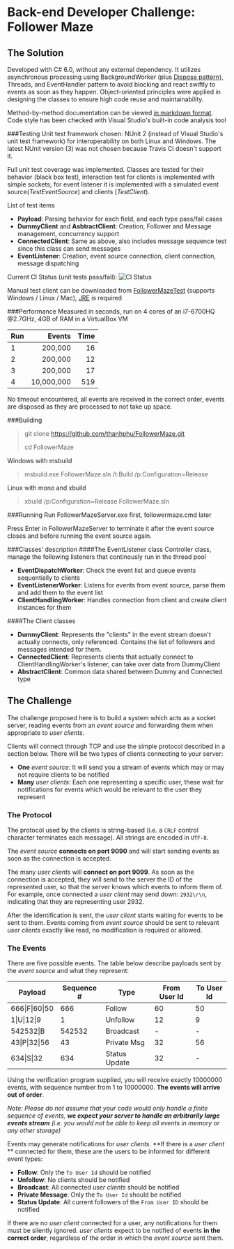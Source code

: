 # Back-end Developer Challenge: Follower Maze

## The Solution
Developed with C# 6.0, without any external dependency. It utilizes asynchronous processing using BackgroundWorker (plus [Dispose pattern](https://msdn.microsoft.com/en-us/library/b1yfkh5e(v=vs.110).aspx)), Threads, and EventHandler pattern to avoid blocking and react swiftly to events as soon as they happen. Object-oriented principles were applied in designing the classes to ensure high code reuse and maintainability.

Method-by-method documentation can be viewed [in markdown format](Docs/FollowerMazeServer.GeneratedXmlDoc.md). Code style has been checked with Visual Studio's built-in code analysis tool

###Testing
Unit test framework chosen: NUnit 2 (instead of Visual Studio's unit test framework) for interoperability on both Linux and Windows. The latest NUnit version (3) was not chosen because Travis CI doesn't support it.

Full unit test coverage was implemented. Classes are tested for their behavior (black box test), interaction test for clients is implemented with simple sockets; for event listener it is implemented with a simulated event source(*TestEventSource*) and clients (*TestClient*).

List of test items
* **Payload**: Parsing behavior for each field, and each type pass/fail cases
* **DummyClient** and **AsbtractClient**: Creation, Follower and Message management, concurrency support
* **ConnectedClient**: Same as above, also includes message sequence test since this class can send messages
* **EventListener**: Creation, event source connection, client connection, message dispatching

Current CI Status (unit tests pass/fail): ![CI Status](https://travis-ci.org/thanhphu/FollowerMaze.svg?branch=master)

Manual test client can be downloaded from [FollowerMazeTest](FollowerMazeTest/Manual) (supports Windows / Linux / Mac), [JRE](http://www.oracle.com/technetwork/java/javase/downloads/jre8-downloads-2133155.html) is required

###Performance
Measured in seconds, run on 4 cores of an i7-6700HQ @2.7GHz, 4GB of RAM in a VirtualBox VM

| Run | Events     | Time |
|:----|-----------:|-----:|
| 1   | 200,000    | 16   |
| 2   | 200,000    | 12   |
| 3   | 200,000    | 17   |
| 4   | 10,000,000 | 519  |

No timeout encountered, all events are received in the correct order, events are disposed as they are processed to not take up space.

###Building

>git clone https://github.com/thanhphu/FollowerMaze.git
>
>cd FollowerMaze
>

Windows with msbuild
>msbuild.exe FollowerMaze.sln /t:Build /p:Configuration=Release

Linux with mono and xbuild
>xbuild /p:Configuration=Release FollowerMaze.sln
>

###Running
Run FollowerMazeServer.exe first, followermaze.cmd later

Press Enter in FollowerMazeServer to terminate it after the event source closes and before running the event source again.

###Classes' description
####The EventListener class
Controller class, manage the following listeners that continously run in the thread pool

* **EventDispatchWorker**: Check the event list and queue events sequentially to clients
* **EventListenerWorker**: Listens for events from event source, parse them and add them to the event list
* **ClientHandlingWorker**: Handles connection from client and create client instances for them

####The Client classes

* **DummyClient**: Represents the "clients" in the event stream doesn't actually connects, only referenced. Contains the list of followers and messages intended for them.
* **ConnectedClient**: Represents clients that actually connect to ClientHandlingWorker's listener, can take over data from DummyClient
* **AbstractClient**: Common data shared between Dummy and Connected type

## The Challenge
The challenge proposed here is to build a system which acts as a socket
server, reading events from an *event source* and forwarding them when
appropriate to *user clients*.

Clients will connect through TCP and use the simple protocol described in a
section below. There will be two types of clients connecting to your server:

- **One** *event source*: It will send you a
stream of events which may or may not require clients to be notified
- **Many** *user clients*: Each one representing a specific user,
these wait for notifications for events which would be relevant to the
user they represent

### The Protocol
The protocol used by the clients is string-based (i.e. a `CRLF` control
character terminates each message). All strings are encoded in `UTF-8`.

The *event source* **connects on port 9090** and will start sending
events as soon as the connection is accepted.

The many *user clients* will **connect on port 9099**. As soon
as the connection is accepted, they will send to the server the ID of
the represented user, so that the server knows which events to
inform them of. For example, once connected a *user client* may send down:
`2932\r\n`, indicating that they are representing user 2932.

After the identification is sent, the *user client* starts waiting for
events to be sent to them. Events coming from *event source* should be
sent to relevant *user clients* exactly like read, no modification is
required or allowed.

### The Events
There are five possible events. The table below describe payloads
sent by the *event source* and what they represent:

| Payload    | Sequence #| Type         | From User Id | To User Id |
|------------|-----------|--------------|--------------|------------|
|666&#124;F&#124;60&#124;50 | 666       | Follow       | 60           | 50         |
|1&#124;U&#124;12&#124;9    | 1         | Unfollow     | 12           | 9          |
|542532&#124;B    | 542532    | Broadcast    | -            | -          |
|43&#124;P&#124;32&#124;56  | 43        | Private Msg  | 32           | 56         |
|634&#124;S&#124;32    | 634       | Status Update| 32           | -          |

Using the verification program supplied, you will receive exactly 10000000 events,
with sequence number from 1 to 10000000. **The events will arrive out of order**.

*Note: Please do not assume that your code would only handle a finite sequence
of events, **we expect your server to handle an arbitrarily large events stream**
(i.e. you would not be able to keep all events in memory or any other storage)*

Events may generate notifications for *user clients*. **If there is a
*user client* ** connected for them, these are the users to be
informed for different event types:

* **Follow**: Only the `To User Id` should be notified
* **Unfollow**: No clients should be notified
* **Broadcast**: All connected *user clients* should be notified
* **Private Message**: Only the `To User Id` should be notified
* **Status Update**: All current followers of the `From User ID` should be notified

If there are no *user client* connected for a user, any notifications
for them must be silently ignored. *user clients* expect to be notified of
events **in the correct order**, regardless of the order in which the
*event source* sent them.
